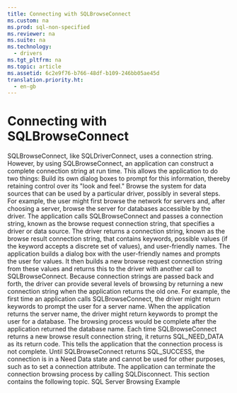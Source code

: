 ```yaml
---
title: Connecting with SQLBrowseConnect
ms.custom: na
ms.prod: sql-non-specified
ms.reviewer: na
ms.suite: na
ms.technology: 
  - drivers
ms.tgt_pltfrm: na
ms.topic: article
ms.assetid: 6c2e9f76-b766-48df-b109-246bb05ae45d
translation.priority.ht: 
  - en-gb
---
```

# Connecting with SQLBrowseConnect
<?xml version="1.0" encoding="utf-8"?>
<developerReferenceWithoutSyntaxDocument xmlns="http://ddue.schemas.microsoft.com/authoring/2003/5" xmlns:xlink="http://www.w3.org/1999/xlink" xmlns:xsi="http://www.w3.org/2001/XMLSchema-instance" xsi:schemaLocation="http://ddue.schemas.microsoft.com/authoring/2003/5 http://dduestorage.blob.core.windows.net/ddueschema/developer.xsd">
  <introduction>
    <para>       <legacyBold>SQLBrowseConnect</legacyBold>, like <legacyBold>SQLDriverConnect</legacyBold>, uses a connection string. However, by using <legacyBold>SQLBrowseConnect</legacyBold>, an application can construct a complete connection string at run time. This allows the application to do two things:  </para>
    <list class="bullet">
      <listItem>
        <para>Build its own dialog boxes to prompt for this information, thereby retaining control over its "look and feel."</para>
      </listItem>
      <listItem>
        <para>Browse the system for data sources that can be used by a particular driver, possibly in several steps. For example, the user might first browse the network for servers and, after choosing a server, browse the server for databases accessible by the driver.</para>
      </listItem>
    </list>
    <para>The application calls <legacyBold>SQLBrowseConnect</legacyBold> and passes a connection string, known as the <legacyItalic>browse request connection string,</legacyItalic> that specifies a driver or data source. The driver returns a connection string, known as the <legacyItalic>browse result connection string,</legacyItalic> that contains keywords, possible values (if the keyword accepts a discrete set of values), and user-friendly names. The application builds a dialog box with the user-friendly names and prompts the user for values. It then builds a new browse request connection string from these values and returns this to the driver with another call to <legacyBold>SQLBrowseConnect</legacyBold>.</para>
    <para>Because connection strings are passed back and forth, the driver can provide several levels of browsing by returning a new connection string when the application returns the old one. For example, the first time an application calls <legacyBold>SQLBrowseConnect</legacyBold>, the driver might return keywords to prompt the user for a server name. When the application returns the server name, the driver might return keywords to prompt the user for a database. The browsing process would be complete after the application returned the database name.</para>
    <para>Each time <legacyBold>SQLBrowseConnect</legacyBold> returns a new browse result connection string, it returns SQL_NEED_DATA as its return code. This tells the application that the connection process is not complete. Until <legacyBold>SQLBrowseConnect</legacyBold> returns SQL_SUCCESS, the connection is in a Need Data state and cannot be used for other purposes, such as to set a connection attribute. The application can terminate the connection browsing process by calling <legacyBold>SQLDisconnect</legacyBold>.</para>
    <para>This section contains the following topic.  </para>
    <list class="bullet">
      <listItem>
        <para>             <legacyLink xlink:href="6e0d5fd1-ec93-4348-a77a-08f5ba738bc6">SQL Server Browsing Example</legacyLink>           </para>
      </listItem>
    </list>
  </introduction>
  <relatedTopics />
</developerReferenceWithoutSyntaxDocument>